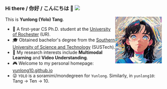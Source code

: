 ### Hi there / 你好 / こんにちは :wave: ![](https://komarev.com/ghpvc/?username=yunlong10&style=flat) 

This is **Yunlong (Yolo) Tang**. <img width="150" align="right" src="assets/gifs/profile.gif"/>
- :school: A first-year CS Ph.D. student at the [University of Rochester](https://www.rochester.edu/) (UR).
- :mortar_board: Obtained bachelor's degree from the [Southern University of Science and Technology](https://www.sustech.edu.cn/en/) (SUSTech).
- :dart: My research interests include **Multimodal Learning** and **Video Understanding**.
- :video_game: Welcome to my personal homepage: [yunlong10.github.io](https://yunlong10.github.io/)
- :stuck_out_tongue_winking_eye: `YOLO` is a soramimi/mondegreen for `Yunlong`. Similarly, in `yunlong10`: Tang → Ten → 10.